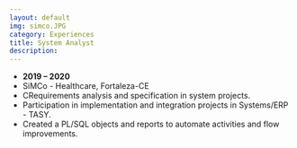 ```yaml
---
layout: default
img: simco.JPG
category: Experiences
title: System Analyst
description: 
---
```


* __2019 – 2020__
* SiMCo - Healthcare, Fortaleza-CE
* CRequirements analysis and specification in system projects.
* Participation in implementation and integration projects in Systems/ERP - TASY.
* Created a PL/SQL objects and reports to automate activities and flow improvements.
